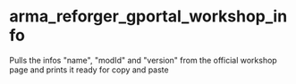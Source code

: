 # arma_reforger_gportal_workshop_info
Pulls the infos "name", "modId" and "version" from the official workshop page and prints it ready for copy and paste
